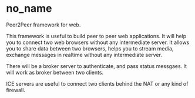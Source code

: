 # no_name
Peer2Peer framework for web.

This framework is useful to build peer to peer web applications. It will help you to connect two web browsers without any intermediate server. It allows you to share data between two browsers, helps you to stream media, exchange messages in realtime without any intermediate server.

There will be a broker server to authenticate, and pass status messgaes. It will work as broker between two clients.

ICE servers are useful to connect two clients behind the NAT or any kind of firewall.
